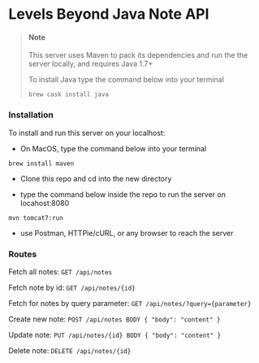 # Levels Beyond Java Note API

>#### Note 
>
>This server uses Maven to pack its dependencies and run the the server locally, and requires Java 1.7+
>
>To install Java type the command below into your terminal
>
>```brew cask install java```


### Installation

To install and run this server on your localhost:

- On MacOS, type the command below into your terminal

```brew install maven```

- Clone this repo and cd into the new directory

- type the command below inside the repo to run the server on locahost:8080

```mvn tomcat7:run```

- use Postman, HTTPie/cURL, or any browser to reach the server

### Routes

Fetch all notes: 
`GET /api/notes`

Fetch note by id: 
`GET /api/notes/{id}`

Fetch for notes by query parameter: 
`GET /api/notes/?query={parameter}`

Create new note: 
`POST /api/notes BODY { "body": "content" }`

Update note: 
`PUT /api/notes/{id} BODY { "body": "content" }`

Delete note: 
`DELETE /api/notes/{id}`


